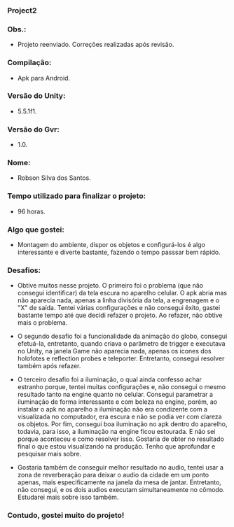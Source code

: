 ### Project2

### Obs.:
- Projeto reenviado. Correções realizadas após revisão.

### Compilação:
- Apk para Android.

### Versão do Unity:
- 5.5.1f1.

### Versão do Gvr:
- 1.0.

### Nome:
- Robson Silva dos Santos.

### Tempo utilizado para finalizar o projeto: 
- 96 horas.

### Algo que gostei:
- Montagem do ambiente, dispor os objetos e configurá-los é algo interessante e diverte bastante, fazendo o tempo passsar bem rápido.

### Desafios:
- Obtive muitos nesse projeto. O primeiro foi o problema (que não consegui identificar) da tela escura no aparelho celular. O apk abria mas não aparecia nada, apenas a linha divisória da tela, a engrenagem e o "X" de saída. Tentei várias configurações e não consegui êxito, gastei bastante tempo até que decidi refazer o projeto. Ao refazer, não obtive mais o problema.

- O segundo desafio foi a funcionalidade da animação do globo, consegui efetuá-la, entretanto, quando criava o parâmetro de trigger e executava no Unity, na janela Game não aparecia nada, apenas os ícones dos holofotes e reflection probes e teleporter. Entretanto, consegui resolver também após refazer.

- O terceiro desafio foi a iluminação, o qual ainda confesso achar estranho porque, tentei muitas configurações e, não consegui o mesmo resultado tanto na engine quanto no celular. Consegui parametrar a iluminação de forma interessante e com beleza na engine, porém, ao instalar o apk no aparelho a iluminação não era condizente com a visualizada no computador, era escura e não se podia ver com clareza os objetos. Por fim, consegui boa iluminação no apk dentro do aparelho, todavia, para isso, a iluminação na engine ficou estourada. E não sei porque aconteceu e como resolver isso. Gostaria de obter no resultado final o que estou visualizando na produção. Tenho que aprofundar e pesquisar mais sobre.

- Gostaria também de conseguir melhor resultado no audio, tentei usar a zona de reverberação para deixar o audio da cidade em um ponto apenas, mais especificamente na janela da mesa de jantar. Entretanto, não consegui, e os dois audios executam simultaneamente no cômodo. Estudarei mais sobre isso também.

### Contudo, gostei muito do projeto!
